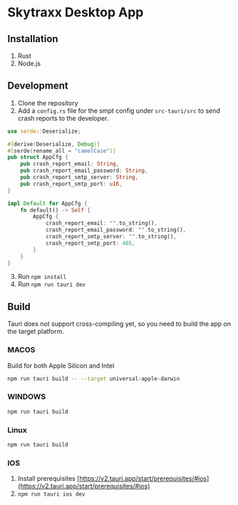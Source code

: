 # Skytraxx Desktop App

## Installation

1. Rust
2. Node.js

## Development

1. Clone the repository
2. Add a `config.rs` file for the smpt config under `src-tauri/src` to send crash reports to the developer.

```rust
use serde::Deserialize;

#[derive(Deserialize, Debug)]
#[serde(rename_all = "camelCase")]
pub struct AppCfg {
    pub crash_report_email: String,
    pub crash_report_email_password: String,
    pub crash_report_smtp_server: String,
    pub crash_report_smtp_port: u16,
}

impl Default for AppCfg {
    fn default() -> Self {
        AppCfg {
            crash_report_email: "".to_string(),
            crash_report_email_password: "".to_string(),
            crash_report_smtp_server: "".to_string(),
            crash_report_smtp_port: 465,
        }
    }
}
```

3. Run `npm install`
4. Run `npm run tauri dev`

## Build

Tauri does not support cross-compiling yet, so you need to build the app on the target platform.

### MACOS

Build for both Apple Silicon and Intel

```bash
npm run tauri build -- --target universal-apple-darwin
```

### WINDOWS

```bash
npm run tauri build
```

### Linux

```bash
npm run tauri build
```

### IOS

1. Install prerequisites
   [https://v2.tauri.app/start/prerequisites/#ios](https://v2.tauri.app/start/prerequisites/#ios)
2. `npm run tauri ios dev`
